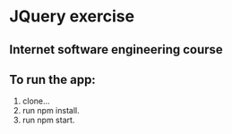 # JQuery exercise
## Internet software engineering course

## To run the app:
1. clone...
2. run npm install.
3. run npm start.
